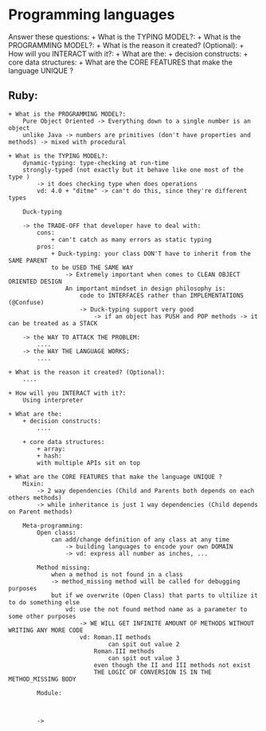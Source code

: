 # Programming languages 
Answer these questions:
    + What is the TYPING MODEL?: 
    + What is the PROGRAMMING MODEL?: 
    + What is the reason it created? (Optional): 
    + How will you INTERACT with it?: 
    + What are the:
        + decision constructs: 
        + core data structures: 
    + What are the CORE FEATURES that make the language UNIQUE ? 

## Ruby: 
    + What is the PROGRAMMING MODEL?: 
        Pure Object Oriented -> Everything down to a single number is an object 
        unlike Java -> numbers are primitives (don't have properties and methods) -> mixed with procedural 

    + What is the TYPING MODEL?: 
        dynamic-typing: type-checking at run-time
        strongly-typed (not exactly but it behave like one most of the type )
            -> it does checking type when does operations
            vd: 4.0 + "ditme" -> can't do this, since they're different types 

        Duck-typing

        -> the TRADE-OFF that developer have to deal with: 
            cons: 
                + can't catch as many errors as static typing  
            pros: 
                + Duck-typing: your class DON'T have to inherit from the SAME PARENT 
                to be USED THE SAME WAY 
                    -> Extremely important when comes to CLEAN OBJECT ORIENTED DESIGN
                    An important mindset in design philosophy is: 
                        code to INTERFACES rather than IMPLEMENTATIONS (@Confuse)
                        -> Duck-typing support very good
                            -> if an object has PUSH and POP methods -> it can be treated as a STACK 

        -> the WAY TO ATTACK THE PROBLEM: 
            ....
        -> the WAY THE LANGUAGE WORKS: 
            ....

    + What is the reason it created? (Optional): 
        ....

    + How will you INTERACT with it?: 
        Using interpreter 

    + What are the:
        + decision constructs: 
            ....

        + core data structures: 
            + array:
            + hash: 
            with multiple APIs sit on top

    + What are the CORE FEATURES that make the language UNIQUE ? 
        Mixin: 
            -> 2 way dependencies (Child and Parents both depends on each others methods)
            -> while inheritance is just 1 way dependencies (Child depends on Parent methods)

        Meta-programming: 
            Open class:
                can add/change definition of any class at any time
                    -> building languages to encode your own DOMAIN
                    -> vd: express all number as inches, ... 

            Method missing: 
                when a method is not found in a class 
                -> method_missing method will be called for debugging purposes
                but if we overwrite (Open Class) that parts to ultilize it to do something else
                    vd: use the not found method name as a parameter to some other purposes 
                        -> WE WILL GET INFINITE AMOUNT OF METHODS WITHOUT WRITING ANY MORE CODE   
                        vd: Roman.II methods
                                can spit out value 2 
                            Roman.III methods 
                                can spit out value 3 
                            even though the II and III methods not exist
                            THE LOGIC OF CONVERSION IS IN THE METHOD_MISSING BODY

            Module: 



            -> 